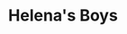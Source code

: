 ---
title: Helena's Boys
year: 1929
opening_date: 1929-11-12
closing_date: 
layout: productions
image:
image_caption:
image_credit:
playbill:
category:
Theatre: Theatre Jacksonville
cast:
  Ann: Alberta Carlton
  James Truesdell: Burton Barrs
  Tibby: Charlotte Bowden Perry
  Lucy: Gladys Barrs
  Mrs. Helena Tilden: Katherine Ferrandou
  Tot: Lavinia Rose
  Beansey: Ralph W. Cooper, Jr.
  Henry: Stuart Cavanagh
  Parr: Tom Cashen
  Moresby Girard: William G. Jeacle
crew:
  Director: Elia Lilian Macklin
  Music Direction: Henry Cornely
  Props: 
    - Mrs. Vernon L. Brown
    - Theresa Mead
external_links:
---